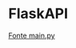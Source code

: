 # FlaskAPI

[Fonte main.py](https://repl.it/talk/learn/How-to-make-Rest-Api-in-Python/9038)
[](https://blog.miguelgrinberg.com/post/designing-a-restful-api-with-python-and-flask)
